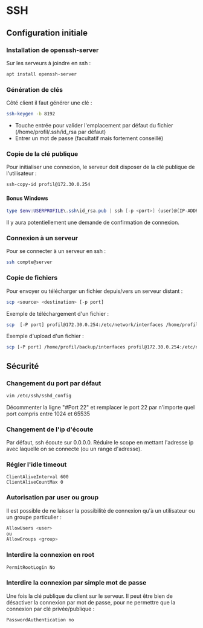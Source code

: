 # SSH
## Configuration initiale

### Installation de openssh-server

Sur les serveurs à joindre en ssh :

```bash
apt install openssh-server
```

### Génération de clés

Côté client il faut générer une clé :

```bash
ssh-keygen -b 8192
```

- Touche entrée pour valider l'emplacement par défaut du fichier (/home/profil/.ssh/id_rsa par défaut)
- Entrer un mot de passe (facultatif mais fortement conseillé)

### Copie de la clé publique

Pour initialiser une connexion, le serveur doit disposer de la clé publique de l'utilisateur :

```bash
ssh-copy-id profil@172.30.0.254
```

#### Bonus Windows

```powershell
type $env:USERPROFILE\.ssh\id_rsa.pub | ssh [-p <port>] {user}@{IP-ADDRESS-OR-FQDN} "cat >> .ssh/authorized_keys"
```

Il y aura potentiellement une demande de confirmation de connexion.

### Connexion à un serveur

Pour se connecter à un serveur en ssh :

```bash
ssh compte@server
```

### Copie de fichiers

Pour envoyer ou télécharger un fichier depuis/vers un serveur distant :

```bash
scp <source> <destination> [-p port]
```

Exemple de téléchargement d'un fichier :

```bash
scp  [-P port] profil@172.30.0.254:/etc/network/interfaces /home/profil/backup/interfaces
```

Exemple d'upload d'un fichier :

```bash
scp [-P port] /home/profil/backup/interfaces profil@172.30.0.254:/etc/network/interfaces
```

## Sécurité

### Changement du port par défaut

```bash
vim /etc/ssh/sshd_config
```

Décommenter la ligne "#Port 22" et remplacer le port 22 par n'importe quel port compris entre 1024 et 65535

### Changement de l'ip d'écoute

Par défaut, ssh écoute sur 0.0.0.0. Réduire le scope en mettant l'adresse ip avec laquelle on se connecte (ou un range d'adresse).

### Régler l'idle timeout

```
ClientAliveInterval 600
ClientAliveCountMax 0
```

### Autorisation par user ou group

Il est possible de ne laisser la possibilité de connexion qu'à un utilisateur ou un groupe particulier : 

```bash
AllowUsers <user>
ou
AllowGroups <group>
```

### Interdire la connexion en root

```bash
PermitRootLogin No
```

### Interdire la connexion par simple mot de passe

Une fois la clé publique du client sur le serveur. Il peut être bien de désactiver la connexion par mot de passe, pour ne permettre que la connexion par clé privée/publique :

```bash
PasswordAuthentication no
```
